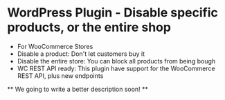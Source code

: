 # WordPress Plugin - Disable specific products, or the entire shop

- For WooCommerce Stores
- Disable a product: Don't let customers buy it
- Disable the entire store: You can block all products from being bough
- WC REST API ready: This plugin have support for the WooCommerce REST API, plus new endpoints

** We going to write a better description soon! **